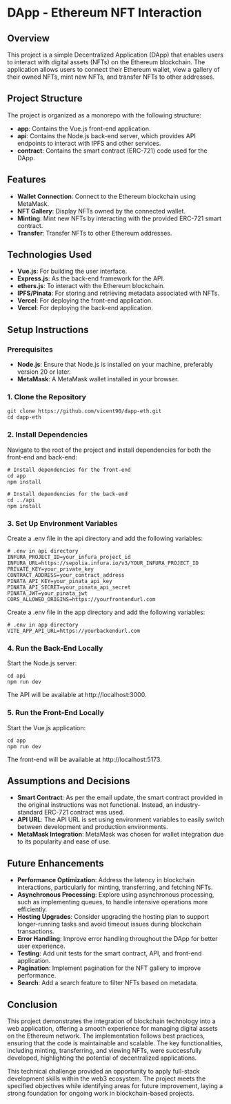 # DApp - Ethereum NFT Interaction

## Overview
This project is a simple Decentralized Application (DApp) that enables users to interact with digital assets (NFTs) on the Ethereum blockchain. The application allows users to connect their Ethereum wallet, view a gallery of their owned NFTs, mint new NFTs, and transfer NFTs to other addresses.

## Project Structure
The project is organized as a monorepo with the following structure:

- **app**: Contains the Vue.js front-end application.
- **api**: Contains the Node.js back-end server, which provides API endpoints to interact with IPFS and other services.
- **contract**: Contains the smart contract (ERC-721) code used for the DApp.

## Features
- **Wallet Connection**: Connect to the Ethereum blockchain using MetaMask.
- **NFT Gallery**: Display NFTs owned by the connected wallet.
- **Minting**: Mint new NFTs by interacting with the provided ERC-721 smart contract.
- **Transfer**: Transfer NFTs to other Ethereum addresses.

## Technologies Used
- **Vue.js**: For building the user interface.
- **Express.js**: As the back-end framework for the API.
- **ethers.js**: To interact with the Ethereum blockchain.
- **IPFS/Pinata**: For storing and retrieving metadata associated with NFTs.
- **Vercel**: For deploying the front-end application.
- **Vercel**: For deploying the back-end application.

## Setup Instructions

### Prerequisites
- **Node.js**: Ensure that Node.js is installed on your machine, preferably version 20 or later.
- **MetaMask**: A MetaMask wallet installed in your browser.

### 1. Clone the Repository
```
git clone https://github.com/vicent90/dapp-eth.git
cd dapp-eth
```

### 2. Install Dependencies
Navigate to the root of the project and install dependencies for both the front-end and back-end:
```
# Install dependencies for the front-end
cd app
npm install

# Install dependencies for the back-end
cd ../api
npm install
```

### 3. Set Up Environment Variables
Create a .env file in the api directory and add the following variables:
```
# .env in api directory
INFURA_PROJECT_ID=your_infura_project_id
INFURA_URL=https://sepolia.infura.io/v3/YOUR_INFURA_PROJECT_ID
PRIVATE_KEY=your_private_key
CONTRACT_ADDRESS=your_contract_address
PINATA_API_KEY=your_pinata_api_key
PINATA_API_SECRET=your_pinata_api_secret
PINATA_JWT=your_pinata_jwt
CORS_ALLOWED_ORIGINS=https://yourfrontendurl.com
```

Create a .env file in the app directory and add the following variables:
```
# .env in app directory
VITE_APP_API_URL=https://yourbackendurl.com
```

### 4. Run the Back-End Locally
Start the Node.js server:
```
cd api
npm run dev
```
The API will be available at http://localhost:3000.

### 5. Run the Front-End Locally
Start the Vue.js application:
```
cd app
npm run dev
```
The front-end will be available at http://localhost:5173.

## Assumptions and Decisions
- **Smart Contract**: As per the email update, the smart contract provided in the original instructions was not functional. Instead, an industry-standard ERC-721 contract was used.
- **API URL**: The API URL is set using environment variables to easily switch between development and production environments.
- **MetaMask Integration**: MetaMask was chosen for wallet integration due to its popularity and ease of use.

## Future Enhancements
- **Performance Optimization**: Address the latency in blockchain interactions, particularly for minting, transferring, and fetching NFTs. 
- **Asynchronous Processing**: Explore using asynchronous processing, such as implementing queues, to handle intensive operations more efficiently.
- **Hosting Upgrades**: Consider upgrading the hosting plan to support longer-running tasks and avoid timeout issues during blockchain transactions.
- **Error Handling**: Improve error handling throughout the DApp for better user experience.
- **Testing**: Add unit tests for the smart contract, API, and front-end application.
- **Pagination**: Implement pagination for the NFT gallery to improve performance.
- **Search**: Add a search feature to filter NFTs based on metadata.

## Conclusion
This project demonstrates the integration of blockchain technology into a web application, offering a smooth experience for managing digital assets on the Ethereum network. The implementation follows best practices, ensuring that the code is maintainable and scalable. The key functionalities, including minting, transferring, and viewing NFTs, were successfully developed, highlighting the potential of decentralized applications.

This technical challenge provided an opportunity to apply full-stack development skills within the web3 ecosystem. The project meets the specified objectives while identifying areas for future improvement, laying a strong foundation for ongoing work in blockchain-based projects.

